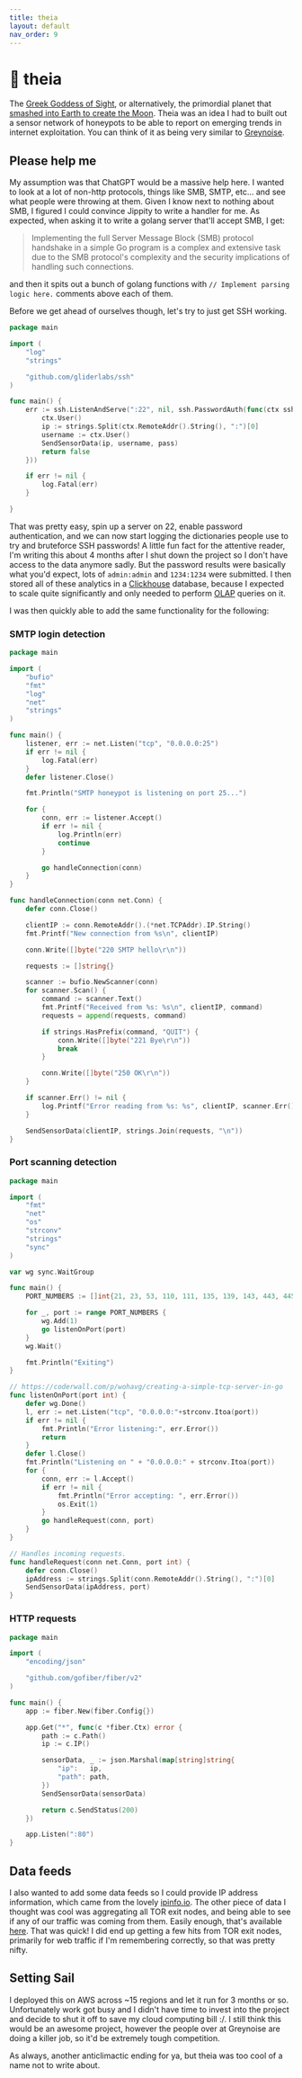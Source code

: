 ```yaml
---
title: theia
layout: default
nav_order: 9
---
```


# 👀 theia

The [Greek Goddess of Sight](https://en.wikipedia.org/wiki/Theia), or alternatively, the primordial planet that [smashed into Earth to create the Moon](<https://en.wikipedia.org/wiki/Theia_(planet)>). Theia was an idea I had to built out a sensor network of honeypots to be able to report on emerging trends in internet exploitation. You can think of it as being very similar to [Greynoise](https://www.greynoise.io/).

## Please help me

My assumption was that ChatGPT would be a massive help here. I wanted to look at a lot of non-http protocols, things like SMB, SMTP, etc... and see what people were throwing at them. Given I know next to nothing about SMB, I figured I could convince Jippity to write a handler for me. As expected, when asking it to write a golang server that'll accept SMB, I get:

> Implementing the full Server Message Block (SMB) protocol handshake in a simple Go program is a complex and extensive task due to the SMB protocol's complexity and the security implications of handling such connections.

and then it spits out a bunch of golang functions with `// Implement parsing logic here.` comments above each of them.

Before we get ahead of ourselves though, let's try to just get SSH working.

```go
package main

import (
	"log"
	"strings"

	"github.com/gliderlabs/ssh"
)

func main() {
	err := ssh.ListenAndServe(":22", nil, ssh.PasswordAuth(func(ctx ssh.Context, pass string) bool {
		ctx.User()
		ip := strings.Split(ctx.RemoteAddr().String(), ":")[0]
		username := ctx.User()
		SendSensorData(ip, username, pass)
		return false
	}))

	if err != nil {
		log.Fatal(err)
	}

}
```

That was pretty easy, spin up a server on 22, enable password authentication, and we can now start logging the dictionaries people use to try and bruteforce SSH passwords! A little fun fact for the attentive reader, I'm writing this about 4 months after I shut down the project so I don't have access to the data anymore sadly. But the password results were basically what you'd expect, lots of `admin:admin` and `1234:1234` were submitted. I then stored all of these analytics in a [Clickhouse](https://clickhouse.com/) database, because I expected to scale quite significantly and only needed to perform [OLAP](https://en.wikipedia.org/wiki/Online_analytical_processing) queries on it.

I was then quickly able to add the same functionality for the following:

### SMTP login detection

```go
package main

import (
	"bufio"
	"fmt"
	"log"
	"net"
	"strings"
)

func main() {
	listener, err := net.Listen("tcp", "0.0.0.0:25")
	if err != nil {
		log.Fatal(err)
	}
	defer listener.Close()

	fmt.Println("SMTP honeypot is listening on port 25...")

	for {
		conn, err := listener.Accept()
		if err != nil {
			log.Println(err)
			continue
		}

		go handleConnection(conn)
	}
}

func handleConnection(conn net.Conn) {
	defer conn.Close()

	clientIP := conn.RemoteAddr().(*net.TCPAddr).IP.String()
	fmt.Printf("New connection from %s\n", clientIP)

	conn.Write([]byte("220 SMTP hello\r\n"))

	requests := []string{}

	scanner := bufio.NewScanner(conn)
	for scanner.Scan() {
		command := scanner.Text()
		fmt.Printf("Received from %s: %s\n", clientIP, command)
		requests = append(requests, command)

		if strings.HasPrefix(command, "QUIT") {
			conn.Write([]byte("221 Bye\r\n"))
			break
		}

		conn.Write([]byte("250 OK\r\n"))
	}

	if scanner.Err() != nil {
		log.Printf("Error reading from %s: %s", clientIP, scanner.Err())
	}

	SendSensorData(clientIP, strings.Join(requests, "\n"))
}
```

### Port scanning detection

```go
package main

import (
	"fmt"
	"net"
	"os"
	"strconv"
	"strings"
	"sync"
)

var wg sync.WaitGroup

func main() {
	PORT_NUMBERS := []int{21, 23, 53, 110, 111, 135, 139, 143, 443, 445, 993, 995, 1723, 3306, 3389, 5900, 8080}

	for _, port := range PORT_NUMBERS {
		wg.Add(1)
		go listenOnPort(port)
	}
	wg.Wait()

	fmt.Println("Exiting")
}

// https://coderwall.com/p/wohavg/creating-a-simple-tcp-server-in-go
func listenOnPort(port int) {
	defer wg.Done()
	l, err := net.Listen("tcp", "0.0.0.0:"+strconv.Itoa(port))
	if err != nil {
		fmt.Println("Error listening:", err.Error())
		return
	}
	defer l.Close()
	fmt.Println("Listening on " + "0.0.0.0:" + strconv.Itoa(port))
	for {
		conn, err := l.Accept()
		if err != nil {
			fmt.Println("Error accepting: ", err.Error())
			os.Exit(1)
		}
		go handleRequest(conn, port)
	}
}

// Handles incoming requests.
func handleRequest(conn net.Conn, port int) {
	defer conn.Close()
	ipAddress := strings.Split(conn.RemoteAddr().String(), ":")[0]
	SendSensorData(ipAddress, port)
}
```

### HTTP requests

```go
package main

import (
	"encoding/json"

	"github.com/gofiber/fiber/v2"
)

func main() {
	app := fiber.New(fiber.Config{})

	app.Get("*", func(c *fiber.Ctx) error {
		path := c.Path()
		ip := c.IP()

		sensorData, _ := json.Marshal(map[string]string{
			"ip":   ip,
			"path": path,
		})
		SendSensorData(sensorData)

		return c.SendStatus(200)
	})

	app.Listen(":80")
}

```

## Data feeds

I also wanted to add some data feeds so I could provide IP address information, which came from the lovely [ipinfo.io](https://ipinfo.io). The other piece of data I thought was cool was aggregating all TOR exit nodes, and being able to see if any of our traffic was coming from them. Easily enough, that's available [here](https://check.torproject.org/torbulkexitlist). That was quick! I did end up getting a few hits from TOR exit nodes, primarily for web traffic if I'm remembering correctly, so that was pretty nifty.

## Setting Sail

I deployed this on AWS across ~15 regions and let it run for 3 months or so. Unfortunately work got busy and I didn't have time to invest into the project and decide to shut it off to save my cloud computing bill :/. I still think this would be an awesome project, however the people over at Greynoise are doing a killer job, so it'd be extremely tough competition.

As always, another anticlimactic ending for ya, but theia was too cool of a name not to write about.
